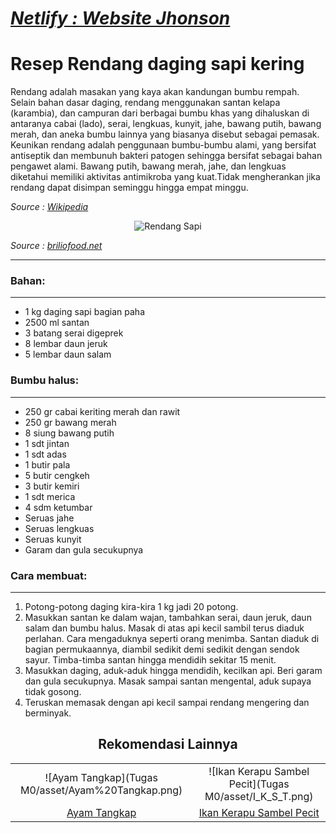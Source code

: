 
# *[Netlify : Website Jhonson](https://jhonson-revou-amsterdam.netlify.app/)*


# Resep Rendang daging sapi kering

Rendang adalah masakan yang kaya akan kandungan bumbu rempah. Selain bahan dasar daging, rendang menggunakan santan kelapa (karambia), dan campuran dari berbagai bumbu khas yang dihaluskan di antaranya cabai (lado), serai, lengkuas, kunyit, jahe, bawang putih, bawang merah, dan aneka bumbu lainnya yang biasanya disebut sebagai pemasak. Keunikan rendang adalah penggunaan bumbu-bumbu alami, yang bersifat antiseptik dan membunuh bakteri patogen sehingga bersifat sebagai bahan pengawet alami. Bawang putih, bawang merah, jahe, dan lengkuas diketahui memiliki aktivitas antimikroba yang kuat.Tidak mengherankan jika rendang dapat disimpan seminggu hingga empat minggu.

*Source : [Wikipedia](https://id.wikipedia.org/wiki/Rendang)*

<center>

![Rendang Sapi](https://cdn-brilio-net.akamaized.net/webp/news/2022/07/05/232748/11-resep-rendang-daging-sapi-nikmat-empuk-dan-bikin-nagih-220705q-rev1.jpg "Rendang Sapi")

</center>

*Source : [briliofood.net](https://www.briliofood.net/resep/11-resep-rendang-daging-sapi-nikmat-empuk-dan-bikin-nagih-220705q.html)*

----------

### Bahan:
----------

- 1 kg daging sapi bagian paha
- 2500 ml santan
- 3 batang serai digeprek
- 8 lembar daun jeruk
- 5 lembar daun salam

### Bumbu halus:
----------------

- 250 gr cabai keriting merah dan rawit
- 250 gr bawang merah
- 8 siung bawang putih
- 1 sdt jintan
- 1 sdt adas
- 1 butir pala
- 5 butir cengkeh
- 3 butir kemiri
- 1 sdt merica
- 4 sdm ketumbar
- Seruas jahe
- Seruas lengkuas
- Seruas kunyit
- Garam dan gula secukupnya

### Cara membuat:
------------------

1. Potong-potong daging kira-kira 1 kg jadi 20 potong.
2. Masukkan santan ke dalam wajan, tambahkan serai, daun jeruk, daun salam dan bumbu halus. Masak di atas api kecil sambil terus diaduk perlahan. Cara mengaduknya seperti orang menimba. Santan diaduk di bagian permukaannya, diambil sedikit demi sedikit dengan sendok sayur. Timba-timba santan hingga mendidih sekitar 15 menit.
3. Masukkan daging, aduk-aduk hingga mendidih, kecilkan api. Beri garam dan gula secukupnya. Masak sampai santan mengental, aduk supaya tidak gosong.
4. Teruskan memasak dengan api kecil sampai rendang mengering dan berminyak.

<center>

## Rekomendasi Lainnya 
|                                             |                                                |
| :----------------------------------------:  | :--------------------------------------------: |
| ![Ayam Tangkap](Tugas M0/asset/Ayam%20Tangkap.png)   | ![Ikan Kerapu Sambel Pecit](Tugas M0/asset/I_K_S_T.png) |
| [Ayam Tangkap](https://www.briliofood.net/review/ikan-kerapu-sambal-pencit-220714h.html) | [Ikan Kerapu Sambel Pecit](https://www.briliofood.net/review/ikan-kerapu-sambal-pencit-220714h.html)                       |

</center>




 
